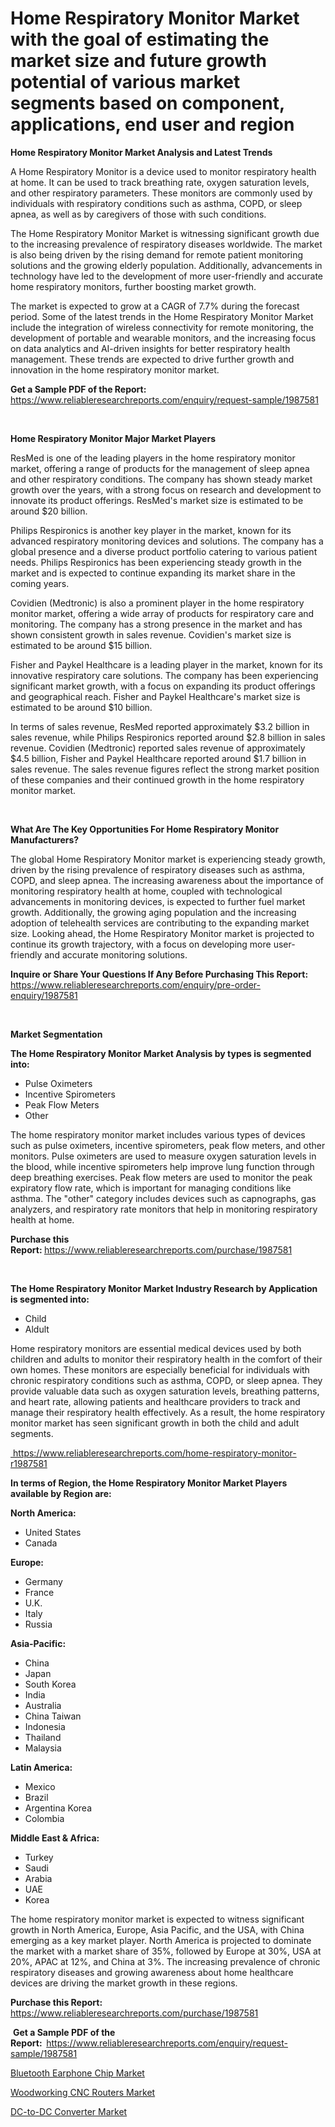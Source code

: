 <p><h1>Home Respiratory Monitor Market with the goal of estimating the market size and future growth potential of various market segments based on component, applications, end user and region</h1></p><p><strong>Home Respiratory Monitor Market Analysis and Latest Trends</strong></p>
<p><p>A Home Respiratory Monitor is a device used to monitor respiratory health at home. It can be used to track breathing rate, oxygen saturation levels, and other respiratory parameters. These monitors are commonly used by individuals with respiratory conditions such as asthma, COPD, or sleep apnea, as well as by caregivers of those with such conditions.</p><p>The Home Respiratory Monitor Market is witnessing significant growth due to the increasing prevalence of respiratory diseases worldwide. The market is also being driven by the rising demand for remote patient monitoring solutions and the growing elderly population. Additionally, advancements in technology have led to the development of more user-friendly and accurate home respiratory monitors, further boosting market growth.</p><p>The market is expected to grow at a CAGR of 7.7% during the forecast period. Some of the latest trends in the Home Respiratory Monitor Market include the integration of wireless connectivity for remote monitoring, the development of portable and wearable monitors, and the increasing focus on data analytics and AI-driven insights for better respiratory health management. These trends are expected to drive further growth and innovation in the home respiratory monitor market.</p></p>
<p><strong>Get a Sample PDF of the Report:&nbsp;</strong> <a href="https://www.reliableresearchreports.com/enquiry/request-sample/1987581">https://www.reliableresearchreports.com/enquiry/request-sample/1987581</a></p>
<p>&nbsp;</p>
<p><strong>Home Respiratory Monitor Major Market Players</strong></p>
<p><p>ResMed is one of the leading players in the home respiratory monitor market, offering a range of products for the management of sleep apnea and other respiratory conditions. The company has shown steady market growth over the years, with a strong focus on research and development to innovate its product offerings. ResMed's market size is estimated to be around $20 billion.</p><p>Philips Respironics is another key player in the market, known for its advanced respiratory monitoring devices and solutions. The company has a global presence and a diverse product portfolio catering to various patient needs. Philips Respironics has been experiencing steady growth in the market and is expected to continue expanding its market share in the coming years.</p><p>Covidien (Medtronic) is also a prominent player in the home respiratory monitor market, offering a wide array of products for respiratory care and monitoring. The company has a strong presence in the market and has shown consistent growth in sales revenue. Covidien's market size is estimated to be around $15 billion.</p><p>Fisher and Paykel Healthcare is a leading player in the market, known for its innovative respiratory care solutions. The company has been experiencing significant market growth, with a focus on expanding its product offerings and geographical reach. Fisher and Paykel Healthcare's market size is estimated to be around $10 billion.</p><p>In terms of sales revenue, ResMed reported approximately $3.2 billion in sales revenue, while Philips Respironics reported around $2.8 billion in sales revenue. Covidien (Medtronic) reported sales revenue of approximately $4.5 billion, Fisher and Paykel Healthcare reported around $1.7 billion in sales revenue. The sales revenue figures reflect the strong market position of these companies and their continued growth in the home respiratory monitor market.</p></p>
<p>&nbsp;</p>
<p><strong>What Are The Key Opportunities For Home Respiratory Monitor Manufacturers?</strong></p>
<p><p>The global Home Respiratory Monitor market is experiencing steady growth, driven by the rising prevalence of respiratory diseases such as asthma, COPD, and sleep apnea. The increasing awareness about the importance of monitoring respiratory health at home, coupled with technological advancements in monitoring devices, is expected to further fuel market growth. Additionally, the growing aging population and the increasing adoption of telehealth services are contributing to the expanding market size. Looking ahead, the Home Respiratory Monitor market is projected to continue its growth trajectory, with a focus on developing more user-friendly and accurate monitoring solutions.</p></p>
<p><strong>Inquire or Share Your Questions If Any Before Purchasing This Report:</strong> <a href="https://www.reliableresearchreports.com/enquiry/pre-order-enquiry/1987581">https://www.reliableresearchreports.com/enquiry/pre-order-enquiry/1987581</a></p>
<p>&nbsp;</p>
<p><strong>Market Segmentation</strong></p>
<p><strong>The Home Respiratory Monitor Market Analysis by types is segmented into:</strong></p>
<p><ul><li>Pulse Oximeters</li><li>Incentive Spirometers</li><li>Peak Flow Meters</li><li>Other</li></ul></p>
<p><p>The home respiratory monitor market includes various types of devices such as pulse oximeters, incentive spirometers, peak flow meters, and other monitors. Pulse oximeters are used to measure oxygen saturation levels in the blood, while incentive spirometers help improve lung function through deep breathing exercises. Peak flow meters are used to monitor the peak expiratory flow rate, which is important for managing conditions like asthma. The "other" category includes devices such as capnographs, gas analyzers, and respiratory rate monitors that help in monitoring respiratory health at home.</p></p>
<p><strong>Purchase this Report:&nbsp;</strong><a href="https://www.reliableresearchreports.com/purchase/1987581">https://www.reliableresearchreports.com/purchase/1987581</a></p>
<p>&nbsp;</p>
<p><strong>The Home Respiratory Monitor Market Industry Research by Application is segmented into:</strong></p>
<p><ul><li>Child</li><li>Aldult</li></ul></p>
<p><p>Home respiratory monitors are essential medical devices used by both children and adults to monitor their respiratory health in the comfort of their own homes. These monitors are especially beneficial for individuals with chronic respiratory conditions such as asthma, COPD, or sleep apnea. They provide valuable data such as oxygen saturation levels, breathing patterns, and heart rate, allowing patients and healthcare providers to track and manage their respiratory health effectively. As a result, the home respiratory monitor market has seen significant growth in both the child and adult segments.</p></p>
<p><a href="https://www.reliableresearchreports.com/home-respiratory-monitor-r1987581">&nbsp;https://www.reliableresearchreports.com/home-respiratory-monitor-r1987581</a></p>
<p><strong>In terms of Region, the Home Respiratory Monitor Market Players available by Region are:</strong></p>
<p>
    <p> <strong> North America: </strong>
        <ul>
            <li>United States</li>
            <li>Canada</li>
        </ul>
        </p> 
    <p> <strong> Europe: </strong>
        <ul>
            <li>Germany</li>
            <li>France</li>
            <li>U.K.</li>
            <li>Italy</li>
            <li>Russia</li>
        </ul>
        </p> 
    <p> <strong> Asia-Pacific: </strong>
        <ul>
            <li>China</li>
            <li>Japan</li>
            <li>South Korea</li>
            <li>India</li>
            <li>Australia</li>
            <li>China Taiwan</li>
            <li>Indonesia</li>
            <li>Thailand</li>
            <li>Malaysia</li>
        </ul>
        </p> 
    <p> <strong> Latin America: </strong>
        <ul>
            <li>Mexico</li>
            <li>Brazil</li>
            <li>Argentina Korea</li>
            <li>Colombia</li>
        </ul>
        </p> 
    <p> <strong> Middle East & Africa: </strong>
        <ul>
            <li>Turkey</li>
            <li>Saudi</li>
            <li>Arabia</li>
            <li>UAE</li>
            <li>Korea</li>
        </ul>
    </p>
    </p>
<p><p>The home respiratory monitor market is expected to witness significant growth in North America, Europe, Asia Pacific, and the USA, with China emerging as a key market player. North America is projected to dominate the market with a market share of 35%, followed by Europe at 30%, USA at 20%, APAC at 12%, and China at 3%. The increasing prevalence of chronic respiratory diseases and growing awareness about home healthcare devices are driving the market growth in these regions.</p></p>
<p><strong>Purchase this Report: </strong><a href="https://www.reliableresearchreports.com/purchase/1987581">https://www.reliableresearchreports.com/purchase/1987581</a></p>
<p>&nbsp;<strong>Get a Sample PDF of the Report:&nbsp;&nbsp;</strong><a href="https://www.reliableresearchreports.com/enquiry/request-sample/1987581">https://www.reliableresearchreports.com/enquiry/request-sample/1987581</a></p>
<p><strong></strong></p>
<p><p><a href="https://www.linkedin.com/pulse/bluetooth-earphone-chip-market-size-global-industry-overview-ke48f?trackingId=R9RuPu5otMcIFpprJmipgw%3D%3D">Bluetooth Earphone Chip Market</a></p><p><a href="https://www.linkedin.com/pulse/woodworking-cnc-routers-market-growth-trends-covid-19-impact-sntrc?trackingId=zd91Y3%2Bnqlz7n0v6g%2B4TJA%3D%3D">Woodworking CNC Routers Market</a></p><p><a href="https://www.linkedin.com/pulse/dc-to-dc-converter-market-size-global-industry-overview-segmentation-j6csf?trackingId=IxsTYk0EH7jAhkJoFORVKg%3D%3D">DC-to-DC Converter Market</a></p></p>